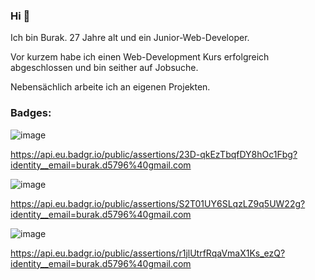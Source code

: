 ### Hi 👋

Ich bin Burak.
27 Jahre alt und ein Junior-Web-Developer.

Vor kurzem habe ich einen Web-Development Kurs erfolgreich abgeschlossen und bin seither auf Jobsuche.


Nebensächlich arbeite ich an eigenen Projekten.




### Badges:

![image](https://user-images.githubusercontent.com/101558929/227270381-88843991-ec64-4fec-a136-afa6517954a9.png)

https://api.eu.badgr.io/public/assertions/23D-qkEzTbqfDY8hOc1Fbg?identity__email=burak.d5796%40gmail.com


![image](https://user-images.githubusercontent.com/101558929/227270240-4c13217f-7a43-40ed-b13c-718b87729b9f.png)

https://api.eu.badgr.io/public/assertions/S2T01UY6SLqzLZ9q5UW22g?identity__email=burak.d5796%40gmail.com


![image](https://user-images.githubusercontent.com/101558929/227270279-7904a9ab-c658-4c5b-9bf4-7d700269df3f.png)

https://api.eu.badgr.io/public/assertions/r1jlUtrfRqaVmaX1Ks_ezQ?identity__email=burak.d5796%40gmail.com


<!--
**Burak5796/Burak5796** is a ✨ _special_ ✨ repository because its `README.md` (this file) appears on your GitHub profile.

Here are some ideas to get you started:

- 🔭 I’m currently working on ...
- 🌱 I’m currently learning ...
- 👯 I’m looking to collaborate on ...
- 🤔 I’m looking for help with ...
- 💬 Ask me about ...
- 📫 How to reach me: ...
- 😄 Pronouns: ...
- ⚡ Fun fact: ...
-->
